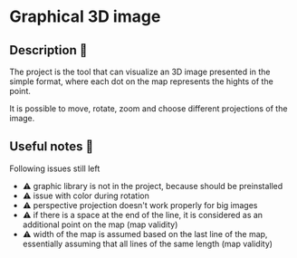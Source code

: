 # Graphical 3D image

## Description 📖

The project is the tool that can visualize an 3D image presented in the simple format, where each dot on the map represents the hights of the point.

It is possible to move, rotate, zoom and choose different projections of the image.

## Useful notes 📝

Following issues still left
* ⚠️ graphic library is not in the project, because should be preinstalled
* ⚠️ issue with color during rotation
* ⚠️ perspective projection doesn't work properly for big images
* ⚠️ if there is a space at the end of the line, it is considered as an additional point on the map (map validity)
* ⚠️ width of the map is assumed based on the last line of the map, essentially assuming that all lines of the same length (map validity)
